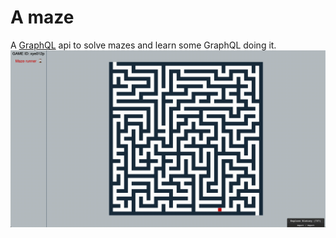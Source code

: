 # A maze
A [GraphQL](https://graphql.org/) api to solve mazes and learn some GraphQL doing it.
![Runner Demo](./docs/runner_demo.gif)
